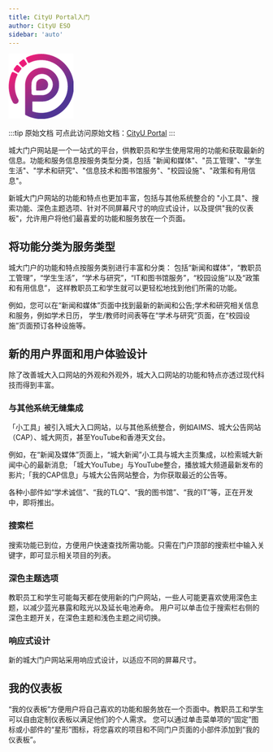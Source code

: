```yaml
---
title: CityU Portal入门
author: CityU ESO
sidebar: 'auto'
---
```

![CityU Portal](/CityUPortal.png)

:::tip 原始文档
可点此访问原始文档：[CityU Portal](https://www.cityu.edu.hk/esu/CityUPortal/)
:::

城大门户网站是一个一站式的平台，供教职员和学生使用常用的功能和获取最新的信息。功能和服务信息按服务类型分类，包括 "新闻和媒体"、"员工管理"、"学生生活"、"学术和研究"、"信息技术和图书馆服务"、"校园设施"、"政策和有用信息"。

新城大门户网站的功能和特点也更加丰富，包括与其他系统整合的 "小工具"、搜索功能、深色主题选项、针对不同屏幕尺寸的响应式设计，以及提供"我的仪表板"，允许用户将他们最喜爱的功能和服务放在一个页面。

## 将功能分类为服务类型

城大门户的功能和特点按服务类别进行丰富和分类： 包括“新闻和媒体”，“教职员工管理”，“学生生活”，“学术与研究”，“IT和图书馆服务”，“校园设施”以及“政策和有用信息”， 这样教职员工和学生就可以更轻松地找到他们所需的功能。

例如，您可以在“新闻和媒体”页面中找到最新的新闻和公告;学术和研究相关信息和服务，例如学术日历， 学生/教师时间表等在“学术与研究”页面，在“校园设施”页面预订各种设施等。

## 新的用户界面和用户体验设计

除了改善城大入口网站的外观和外观外，城大入口网站的功能和特点亦透过现代科技而得到丰富。

### 与其他系统无缝集成

「小工具」被引入城大入口网站，以与其他系统整合，例如AIMS、城大公告网站（CAP）、城大网页，甚至YouTube和香港天文台。

例如，在“新闻及媒体”页面上，“城大新闻”小工具与城大主页集成，以检索城大新闻中心的最新消息; 「城大YouTube」与YouTube整合，播放城大频道最新发布的影片;「我的CAP信息」与城大公告网站整合，为你获取最近的公告等。

各种小部件如“学术诚信”、“我的TLQ”、“我的图书馆”、“我的IT”等，正在开发中，即将推出。

### 搜索栏

搜索功能已到位，方便用户快速查找所需功能。只需在门户顶部的搜索栏中输入关键字，即可显示相关项目的列表。

### 深色主题选项

教职员工和学生可能每天都在使用新的门户网站，一些人可能更喜欢使用深色主题，以减少蓝光暴露和眩光以及延长电池寿命。 用户可以单击位于搜索栏右侧的深色主题开关，在深色主题和浅色主题之间切换。

### 响应式设计

新的城大门户网站采用响应式设计，以适应不同的屏幕尺寸。

## 我的仪表板

“我的仪表板”方便用户将自己喜欢的功能和服务放在一个页面中。教职员工和学生可以自由定制仪表板以满足他们的个人需求。
您可以通过单击菜单项的“固定”图标或小部件的“星形”图标，将您喜欢的项目和不同门户页面的小部件添加到“我的仪表板”。
